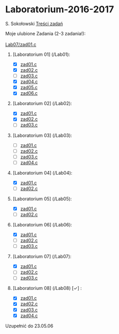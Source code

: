 # Laboratorium-2016-2017

S. Sokołowski
[Treści zadań](https://inf.ug.edu.pl/~stefan/Dydaktyka/JezProg/Slajdy/index.html#lab)

Moje ulubione Zadania (2-3 zadania!): <br/><br/>
<md-tabs>[Lab07/zad01.c](Lab07/Zad01.c)





1. [Laboratorium 01]  (/Lab01):
 	* [x] [zad01.c](Lab01/Zad01.c)
	* [x] [zad02.c](Lab01/Zad02.c)
	* [ ] [zad03.c](Lab01/Zad03.c)
	* [x] [zad04.c](Lab01/Zad04.c) 
	* [x] [zad05.c](Lab01/Zad05.c)
	* [x] [zad06.c](Lab01/Zad06.c) 

2. [Laboratorium 02]  (/Lab02):	
	* [x] [zad01.c](Lab02/Zad01.c)
	* [x] [zad02.c](Lab02/Zad02.c)
	* [ ] [zad03.c](lab02/Zad03.c)
 
3. [Laboratorium 03]  (/Lab03):	
 	* [ ] [zad01.c](Lab01/Zad01.c)
	* [ ] [zad02.c](Lab01/Zad02.c)
	* [ ] [zad03.c](Lab01/Zad03.c)
	* [ ] [zad04.c](Lab01/Zad04.c) 
	 
4. [Laboratorium 04]  (/Lab04):

	* [x] [zad01.c](Lab04/Zad01.c)
	* [ ] [zad02.c](Lab04/Zad02.c)

5. [Laboratorium 05]  (/Lab05):
	* [x] [zad01.c](Lab05/zad01.c)
	* [ ] [zad02.c](Lab05/zad02.c)

6. [Laboratorium 06]  (/Lab06):
	* [x] [zad01.c](Lab06/Zad01.c)
	* [ ] [zad02.c](Lab06/Zad02.c)
	* [ ] [zad03.c](Lab06/Zad03.c)	
	 
7. [Laboratorium 07]  (/Lab07):
	* [x] [zad01.c](Lab07/Zad01.c)
	* [ ] [zad02.c](Lab07/Zad02.c)
	* [ ] [zad03.c](Lab07/Zad03.c)
	
8. [Laboratorium 08]  (/Lab08) [✓] :
 	* [x] [zad01.c](Lab08/Zad01.c)
	* [x] [zad02.c](Lab08/Zad02.c)
	* [x] [zad03.c](Lab08/Zad03.c)
	* [x] [zad04.c](Lab08/Zad04.c) 

Uzupełnić do 23.05.06
